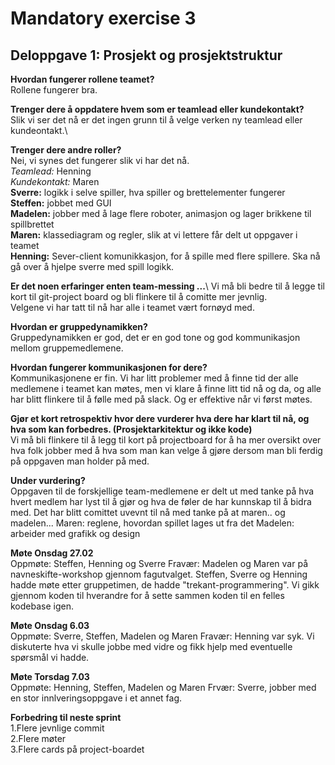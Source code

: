 # Mandatory exercise 3
## Deloppgave 1: Prosjekt og prosjektstruktur 

**Hvordan fungerer rollene teamet?**\
Rollene fungerer bra. 

**Trenger dere å oppdatere hvem som er teamlead eller kundekontakt?**\
Slik vi ser det nå er det ingen grunn til å velge verken ny teamlead eller kundeontakt.\

**Trenger dere andre roller?**\
Nei, vi synes det fungerer slik vi har det nå.\
*Teamlead:* Henning\
*Kundekontakt:* Maren\
**Sverre:** logikk i selve spiller, hva spiller og brettelementer fungerer\
**Steffen:** jobbet med GUI\
**Madelen:** jobber med å lage flere roboter, animasjon og lager brikkene til spillbrettet\
**Maren:** klassediagram og regler, slik at vi lettere får delt ut oppgaver i teamet\
**Henning:** Sever-client komunikkasjon, for å spille med flere spillere. Ska nå gå over å hjelpe sverre med spill logikk.

**Er det noen erfaringer enten team-messing ...**\ 
Vi må bli bedre til å legge til kort til git-project board og bli flinkere til å comitte mer jevnlig.\
Velgene vi har tatt til nå har alle i teamet vært fornøyd med.

**Hvordan er gruppedynamikken?**\
Gruppedynamikken er god, det er en god tone og god kommunikasjon mellom gruppemedlemene.

**Hvordan fungerer kommunikasjonen for dere?**\
Kommunikasjonene er fin. Vi har litt problemer med å finne tid der alle medlemene i teamet kan møtes, men vi klare å finne litt tid nå og da, og alle har blitt flinkere til å følle med på slack. Og er effektive når vi først møtes. 

**Gjør et kort retrospektiv hvor dere vurderer hva dere har klart til nå, og hva som kan forbedres. (Prosjektarkitektur og ikke kode)**\
Vi må bli flinkere til å legg til kort på projectboard for å ha mer oversikt over hva folk jobber med å hva som man kan velge å gjøre dersom man bli ferdig på oppgaven man holder på med. 

**Under vurdering?**\
Oppgaven til de forskjellige team-medlemene er delt ut med tanke på hva hvert medlem har lyst til å gjør og hva de føler de har kunnskap til å bidra med. Det har blitt comittet uvevnt til nå med tanke på at maren.. og madelen... 
Maren: reglene, hovordan spillet lages ut fra det
Madelen: arbeider med grafikk og design 

**Møte Onsdag 27.02**\
Oppmøte: Steffen, Henning og Sverre
Fravær: Madelen og Maren var på navneskifte-workshop gjennom fagutvalget.
Steffen, Sverre og Henning hadde møte etter gruppetimen, de hadde "trekant-programmering". Vi gikk gjennom koden til hverandre for å sette sammen koden til en felles kodebase igen. 

**Møte Onsdag 6.03**\
Oppmøte: Sverre, Steffen, Madelen og Maren
Fravær: Henning var syk.
Vi diskuterte hva vi skulle jobbe med vidre og fikk hjelp med eventuelle spørsmål vi hadde. 

**Møte Torsdag 7.03**\
Oppmøte: Henning, Steffen, Madelen og Maren
Frvær: Sverre, jobber med en stor innlveringsoppgave i et annet fag.

**Forbedring til neste sprint**\
1.Flere jevnlige commit\
2.Flere møter\
3.Flere cards på project-boardet



